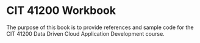 # CIT 41200 Workbook

The purpose of this book is to provide references and sample code for the CIT 41200 Data Driven Cloud Application Development course.

```{tableofcontents}
```
